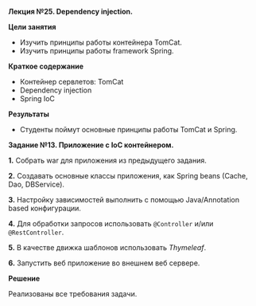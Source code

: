 **Лекция №25. Dependency injection.**

**Цели занятия**
- Изучить принципы работы контейнера TomCat.
- Изучить принципы работы framework Spring.

**Краткое содержание**
- Контейнер сервлетов: TomCat
- Dependency injection
- Spring IoC

**Результаты**
- Студенты поймут основные принципы работы TomCat и Spring.

**Задание №13. Приложение с IoC контейнером.**

**1.** Собрать war для приложения из предыдущего задания.

**2.** Создавать основные классы приложения, как Spring beans (Cache, Dao, DBService).

**3.** Настройку зависимостей выполнить с помощью Java/Annotation based конфигурации.

**4.** Для обработки запросов использовать `@Controller` и/или `@RestController`.

**5.** В качестве движка шаблонов использовать _Thymeleaf_.

**6.** Запустить веб приложение во внешнем веб сервере.

**Решение**

Реализованы все требования задачи.


